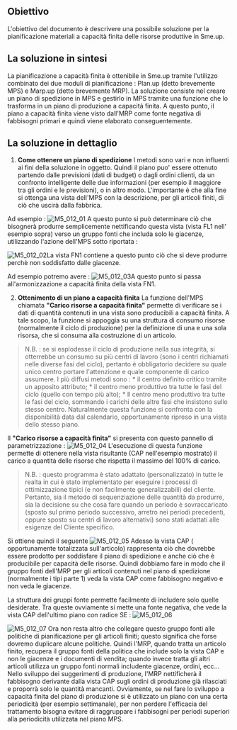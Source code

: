 ## Obiettivo
L'obiettivo del documento è descrivere una possibile soluzione per la pianificazione materiali a capacità finita delle risorse produttive in Sme.up.

## La soluzione in sintesi
La pianificazione a capacità finita è ottenibile in Sme.up tramite l'utilizzo combinato dei due moduli di pianificazione :  Plan.up (detto brevemente MPS) e Marp.up (detto brevemente MRP).
La soluzione consiste nel creare un piano di spedizione in MPS e gestirlo in MPS tramite una funzione che lo trasforma in un piano di produzione a capacità finita.
A questo punto, il piano a capacità finita viene visto dall'MRP come fonte negativa di fabbisogni primari e quindi viene elaborato conseguentemente.

## La soluzione in dettaglio
1. **Come ottenere un piano di spedizione**
I metodi sono vari e non influenti ai fini della soluzione in oggetto. Quindi il piano puo' essere ottenuto partendo dalle previsioni (dati di budget) o dagli
ordini clienti, da un confronto intelligente delle due informazioni (per esempio il maggiore tra gli ordini e le previsioni), o in altro modo. L'importante è che alla fine si ottenga una vista dell'MPS con la descrizione, per gli articoli finiti, di ciò che uscirà dalla fabbrica.

Ad esempio : 
![M5_012_01](http://doc.smeup.com/immagini/M5_012/M5_012_01.png)
A questo punto si può determinare ciò che bisognerà produrre semplicemente nettificando questa vista (vista FL1 nell' esempio sopra) verso un gruppo fonti che includa solo le giacenze, utilizzando l'azione dell'MPS sotto riportata : 

![M5_012_02](http://doc.smeup.com/immagini/M5_012/M5_012_02.png)La vista FN1 contiene a questo punto ciò che si deve produrre perchè non soddisfatto dalle giacenze.

Ad esempio potremo avere : 
![M5_012_03](http://doc.smeup.com/immagini/M5_012/M5_012_03.png)A questo punto si passa all'armonizzazione a capacità finita della vista FN1.

2. **Ottenimento di un piano a capacità finita**
La funzione dell'MPS chiamata __"Carico risorse a capacità finita"__ permette di verificare se i dati di quantità contenuti in una vista sono producibili a capacità finita. A tale scopo, la funzione si appoggia su una struttura di consumo risorse (normalmente il ciclo di produzione) per la definizione di una e una sola risorsa, che si consuma alla costruzione di un articolo.

>N.B. :  se si esplodesse il ciclo di produzione nella sua integrità, si otterrebbe un consumo su più centri di lavoro (sono i centri richiamati nelle diverse fasi del ciclo), pertanto è obbligatorio decidere su quale unico centro portare l'attenzione e quale componente di carico assumere.
I più diffusi metodi sono : 
 \* il centro definito critico tramite un apposito attributo;
 \* il centro meno produttivo tra tutte le fasi del ciclo (quello con tempo più alto);
 \* Il centro meno produttivo tra tutte le fasi del ciclo, sommando i carichi delle altre fasi che insistono sullo stesso centro.
Naturalmente questa funzione si confronta con la disponibilità data dal calendario, opportunamente ripreso in una vista dello stesso piano.

Il __"Carico risorse a capacità finita"__ si presenta con questo pannello di parametrizzazione : 
![M5_012_04](http://doc.smeup.com/immagini/M5_012/M5_012_04.png)
L'esecuzione di questa funzione permette di ottenere nella vista risultante (CAP nell'esempio mostrato) il carico a quantità delle risorse che rispetta il massimo del 100% di carico.
>N.B. :  questo programma è stato adattato (personalizzato) in tutte le realta in cui è stato implementato per eseguire i processi di ottimizzazione tipici (e non facilmente generalizzabili) del cliente.
Pertanto, sia il metodo di sequenziazione delle quantità da produrre, sia la decisione su che cosa fare quando un periodo è sovraccaricato (sposto sul primo periodo successivo, arretro nei periodi precedenti, oppure sposto su centri di lavoro alternativi) sono stati adattati alle esigenze del Cliente specifico.

Si ottiene quindi il seguente
![M5_012_05](http://doc.smeup.com/immagini/M5_012/M5_012_05.png)
Adesso la vista CAP ( opportunamente totalizzata sull'articolo) rappresenta ciò che dovrebbe essere prodotto per soddisfare il piano di spedizione e anche ciò che è producibile per capacità delle risorse.
Quindi dobbiamo fare in modo che il gruppo fonti dell'MRP per gli articoli contenuti nel piano di spedizione (normalmente i tipi parte 1) veda la vista CAP come fabbisogno negativo e non veda le giacenze.

La struttura dei gruppi fonte permette facilmente di includere solo quelle desiderate.
Tra queste ovviamente si mette una fonte negativa, che vede la vista CAP dell'ultimo piano con radice SE : 
![M5_012_06](http://doc.smeup.com/immagini/M5_012/M5_012_06.png)

![M5_012_07](http://doc.smeup.com/immagini/M5_012/M5_012_07.png)
Ora non resta altro che collegare questo gruppo fonti alle politiche di pianificazione per gli articoli finiti; questo significa che forse dovremo duplicare alcune politiche.
Quindi l'MRP, quando tratta un articolo finito, recupera il gruppo fonti della politica che include solo la vista CAP e non le giacenze e i documenti di vendita; quando invece tratta gli altri articoli utilizza un gruppo fonti normali includente giacenze, ordini, ecc...
Nello sviluppo dei suggerimenti di produzione, l'MRP nettificherà il fabbisogno derivante dalla vista CAP sugli ordini di produzione già rilasciati e proporrà solo le quantità mancanti.
Ovviamente, se nel fare lo sviluppo a capacità finita del piano di produzione si è utilizzato un piano con una certa periodicità (per esempio settimanale), per non perdere l'efficacia del trattamento
bisogna evitare di raggruppare i fabbisogni per periodi superiori alla periodicità utilizzata nel piano MPS.
